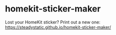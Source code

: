 # homekit-sticker-maker
Lost your HomeKit sticker? Print out a new one: https://steadystatic.github.io/homekit-sticker-maker/
